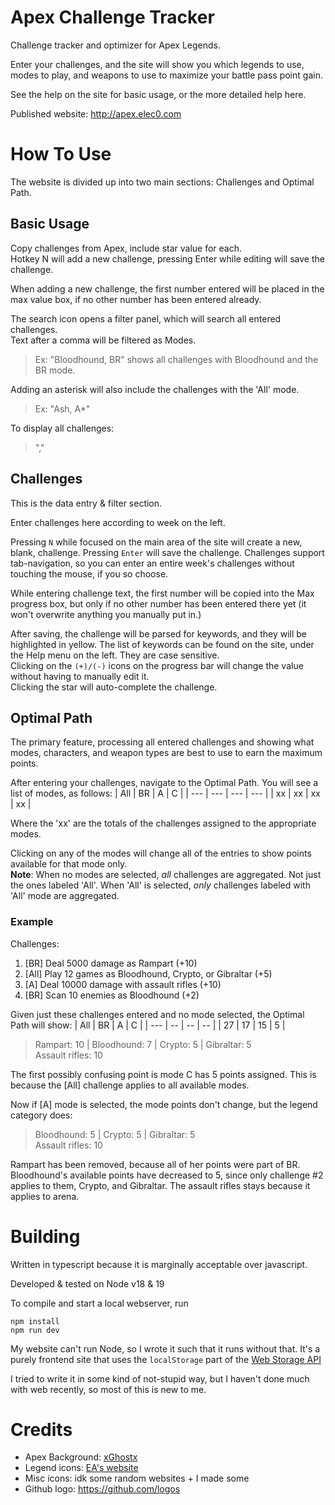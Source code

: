# Apex Challenge Tracker
Challenge tracker and optimizer for Apex Legends.

Enter your challenges, and the site will show you which legends to use, modes to play, and weapons to use to maximize your battle pass point gain.

See the help on the site for basic usage, or the more detailed help here.

Published website: http://apex.elec0.com

# How To Use
The website is divided up into two main sections: Challenges and Optimal Path.

## Basic Usage
Copy challenges from Apex, include star value for each.  
Hotkey N will add a new challenge, pressing Enter while editing will save the challenge.

When adding a new challenge, the first number entered will be placed in the max value box, if no other number has been entered already.

The search icon opens a filter panel, which will search all entered challenges.  
Text after a comma will be filtered as Modes. 
> Ex: "Bloodhound, BR" shows all challenges with Bloodhound and the BR mode.
> 
Adding an asterisk will also include the challenges with the 'All' mode. 
> Ex: "Ash, A*"
> 
To display all challenges:
> ","
> 

## Challenges 
This is the data entry & filter section. 

Enter challenges here according to week on the left. 

Pressing `N` while focused on the main area of the site will create a new, blank, challenge. 
Pressing `Enter` will save the challenge.
Challenges support tab-navigation, so you can enter an entire week's challenges without touching the mouse,
if you so choose.

While entering challenge text, the first number will be copied into the Max progress box, but only if
no other number has been entered there yet (it won't overwrite anything you manually put in.)

After saving, the challenge will be parsed for keywords, and they will be highlighted in yellow. The list of keywords
can be found on the site, under the Help menu on the left. They are case sensitive.  
Clicking on the `(+)/(-)` icons on the progress bar will change the
value without having to manually edit it.  
Clicking the star will auto-complete the challenge.

## Optimal Path
The primary feature, processing all entered challenges and showing what modes, characters, and weapon types are best to use to earn the maximum points.

After entering your challenges, navigate to the Optimal Path. You will see a list of modes, as follows:
| All | BR | A | C |
| --- | --- | --- | --- |
| xx | xx | xx | xx |

Where the 'xx' are the totals of the challenges assigned to the appropriate modes.

Clicking on any of the modes will change all of the entries to show points available for that mode only.  
**Note**: When no modes are selected, *all* challenges are aggregated. Not just the ones labeled 'All'. When 'All' is selected, *only* challenges labeled with 'All' mode are aggregated.

### **Example**
Challenges:
1. [BR] Deal 5000 damage as Rampart (+10)
2. [All] Play 12 games as Bloodhound, Crypto, or Gibraltar (+5)
3. [A] Deal 10000 damage with assault rifles (+10)
4. [BR] Scan 10 enemies as Bloodhound (+2)

Given just these challenges entered and no mode selected, the Optimal Path will show:
| All | BR | A  | C  |
| --- | -- | -- | -- |
| 27  | 17 | 15 | 5  |

> Rampart: 10 | Bloodhound: 7 | Crypto: 5 | Gibraltar: 5  
Assault rifles: 10

The first possibly confusing point is mode C has 5 points assigned. This is because the [All] challenge applies to all available modes.  

Now if [A] mode is selected, the mode points don't change, but the legend category does:

> Bloodhound: 5 | Crypto: 5 | Gibraltar: 5  
Assault rifles: 10

Rampart has been removed, because all of her points were part of BR. Bloodhound's available points have decreased to 5, since only challenge #2 applies to them, Crypto, and Gibraltar. The assault rifles stays because it applies to arena.

# Building
Written in typescript because it is marginally acceptable over javascript.

Developed & tested on Node v18 & 19

To compile and start a local webserver, run
```
npm install
npm run dev
```

My website can't run Node, so I wrote it such that it runs without that. It's a purely frontend site that uses the `localStorage` part of the [Web Storage API](https://developer.mozilla.org/en-US/docs/Web/API/Web_Storage_API)

I tried to write it in some kind of not-stupid way, but I haven't done much with web recently, so most of this is new to me.

# Credits
* Apex Background: [xGhostx](https://wall.alphacoders.com/big.php?i=992033)  
* Legend icons: [EA's website](https://www.ea.com/games/apex-legends/about/characters)
* Misc icons: idk some random websites + I made some
* Github logo: https://github.com/logos
